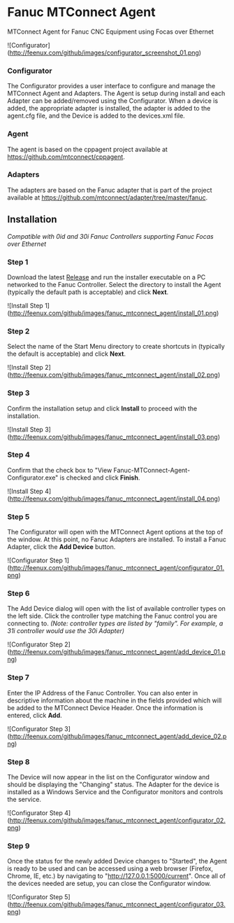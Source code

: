 # Fanuc MTConnect Agent
MTConnect Agent for Fanuc CNC Equipment using Focas over Ethernet

![Configurator] (http://feenux.com/github/images/configurator_screenshot_01.png)

### Configurator
The Configurator provides a user interface to configure and manage the MTConnect Agent and Adapters. The Agent is setup during install and each Adapter can be added/removed using the Configurator. When a device is added, the appropriate adapter is installed, the adapter is added to the agent.cfg file, and the Device is added to the devices.xml file.

### Agent
The agent is based on the cppagent project available at https://github.com/mtconnect/cppagent.

### Adapters
The adapters are based on the Fanuc adapter that is part of the project available at https://github.com/mtconnect/adapter/tree/master/fanuc.

## Installation

*Compatible with 0id and 30i Fanuc Controllers supporting Fanuc Focas over Ethernet*

### Step 1

Download the latest [Release](../../../TrakHound/releases/) and run the installer executable on a PC networked to the Fanuc Controller. Select the directory to install the Agent (typically the default path is acceptable) and click **Next**.

![Install Step 1] (http://feenux.com/github/images/fanuc_mtconnect_agent/install_01.png)

### Step 2

Select the name of the Start Menu directory to create shortcuts in (typically the default is acceptable) and click **Next**.

![Install Step 2] (http://feenux.com/github/images/fanuc_mtconnect_agent/install_02.png)

### Step 3

Confirm the installation setup and click **Install** to proceed with the installation.

![Install Step 3] (http://feenux.com/github/images/fanuc_mtconnect_agent/install_03.png)

### Step 4

Confirm that the check box to "View Fanuc-MTConnect-Agent-Configurator.exe" is checked and click **Finish**.

![Install Step 4] (http://feenux.com/github/images/fanuc_mtconnect_agent/install_04.png)

### Step 5

The Configurator will open with the MTConnect Agent options at the top of the window. At this point, no Fanuc Adapters are installed. To install a Fanuc Adapter, click the **Add Device** button.

![Configurator Step 1] (http://feenux.com/github/images/fanuc_mtconnect_agent/configurator_01.png)

### Step 6

The Add Device dialog will open with the list of available controller types on the left side. Click the controller type matching the Fanuc control you are connecting to. 
*(Note: controller types are listed by "family". For example, a 31i controller would use the 30i Adapter)*

![Configurator Step 2] (http://feenux.com/github/images/fanuc_mtconnect_agent/add_device_01.png)

### Step 7

Enter the IP Address of the Fanuc Controller. You can also enter in descriptive information about the machine in the fields provided which will be added to the MTConnect Device Header. Once the information is entered, click **Add**.

![Configurator Step 3] (http://feenux.com/github/images/fanuc_mtconnect_agent/add_device_02.png)

### Step 8

The Device will now appear in the list on the Configurator window and should be displaying the "Changing" status. The Adapter for the device is installed as a Windows Service and the Configurator monitors and controls the service.

![Configurator Step 4] (http://feenux.com/github/images/fanuc_mtconnect_agent/configurator_02.png)

### Step 9

Once the status for the newly added Device changes to "Started", the Agent is ready to be used and can be accessed using a web browser (Firefox, Chrome, IE, etc.) by navigating to "http://127.0.0.1:5000/current". Once all of the devices needed are setup, you can close the Configurator window.

![Configurator Step 5] (http://feenux.com/github/images/fanuc_mtconnect_agent/configurator_03.png)

